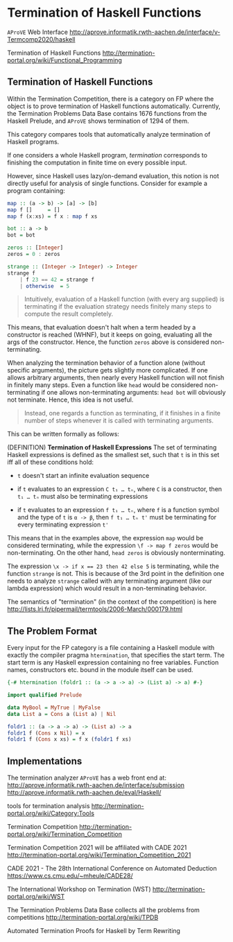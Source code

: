 # Termination of Haskell Functions

`AProVE` Web Interface
http://aprove.informatik.rwth-aachen.de/interface/v-Termcomp2020/haskell

Termination of Haskell Functions
http://termination-portal.org/wiki/Functional_Programming



## Termination of Haskell Functions

Within the Termination Competition, there is a category on FP where the object is to prove termination of Haskell functions automatically. Currently, the Termination Problems Data Base contains 1676 functions from the Haskell Prelude, and `AProVE` shows termination of 1294 of them.

This category compares tools that automatically analyze termination of Haskell programs.

If one considers a whole Haskell program, *termination* corresponds to finishing the computation in finite time on every possible input.

However, since Haskell uses lazy/on-demand evaluation, this notion is not directly useful for analysis of single functions. Consider for example a program containing:

```hs
map :: (a -> b) -> [a] -> [b]
map f []     = []
map f (x:xs) = f x : map f xs

bot :: a -> b
bot = bot

zeros :: [Integer]
zeros = 0 : zeros

strange :: (Integer -> Integer) -> Integer
strange f
    | f 23 == 42 = strange f
    | otherwise  = 5
```

> Intuitively, evaluation of a Haskell function (with every arg supplied) is terminating if the evaluation strategy needs finitely many steps to compute the result completely.

This means, that evaluation doesn't halt when a term headed by a constructor is reached (WHNF), but it keeps on going, evaluating all the args of the constructor. Hence, the function `zeros` above is considered non-terminating.

When analyzing the termination behavior of a function alone (without specific arguments), the picture gets slightly more complicated. If one allows arbitrary arguments, then nearly every Haskell function will not finish in finitely many steps. Even a function like `head` would be considered non-terminating if one allows non-terminating arguments: `head bot` will obviously not terminate. Hence, this idea is not useful. 

> Instead, one regards a function as terminating, if it finishes in a finite number of steps whenever it is called with terminating arguments.

This can be written formally as follows:

(DEFINITION) 
**Termination of Haskell Expressions** 
The set of terminating Haskell expressions is defined as the smallest set, such that `t` is in this set iff all of these conditions hold:

- `t` doesn't start an infinite evaluation sequence

- if `t` evaluates to an expression `C t₁ … tₙ`, 
  where `C` is a constructor, 
  then `t₁ … tₙ` must also be terminating expressions

- if `t` evaluates to an expression `f t₁ … tₙ`, 
  where `f` is a function symbol 
  and the type of `t` is `α -> β`, 
  then `f t₁ … tₙ t'` must be terminating 
  for every terminating expression `t'`


This means that in the examples above, the expression `map` would be considered terminating, while the expression `\f -> map f zeros` would be non-terminating. On the other hand, `head zeros` is obviously nonterminating.

The expression `\x -> if x == 23 then 42 else 5` is terminating, while the function `strange` is not. This is because of the 3rd point in the definition one needs to analyze `strange` called with any terminating argument (like our lambda expression) which would result in a non-terminating behavior.

The semantics of "termination" (in the context of the competition) is here
http://lists.lri.fr/pipermail/termtools/2006-March/000179.html


## The Problem Format

Every input for the FP category is a file containing a Haskell module with exactly the compiler pragma `htermination`, that specifies the start term. The start term is any Haskell expression containing no free variables. Function names, constructors etc. bound in the module itself can be used.

```hs
{-# htermination (foldr1 :: (a -> a -> a) -> (List a) -> a) #-}

import qualified Prelude

data MyBool = MyTrue | MyFalse
data List a = Cons a (List a) | Nil

foldr1 :: (a -> a -> a) -> (List a) -> a
foldr1 f (Cons x Nil) = x
foldr1 f (Cons x xs) = f x (foldr1 f xs)
```


## Implementations

The termination analyzer `AProVE` has a web front end at:
http://aprove.informatik.rwth-aachen.de/interface/submission
http://aprove.informatik.rwth-aachen.de/eval/Haskell/

tools for termination analysis
http://termination-portal.org/wiki/Category:Tools

Termination Competition
http://termination-portal.org/wiki/Termination_Competition

Termination Competition 2021 will be affiliated with CADE 2021
http://termination-portal.org/wiki/Termination_Competition_2021

CADE 2021 - The 28th International Conference on Automated Deduction
https://www.cs.cmu.edu/~mheule/CADE28/

The International Workshop on Termination (WST)
http://termination-portal.org/wiki/WST

The Termination Problems Data Base collects all the problems from competitions
http://termination-portal.org/wiki/TPDB

Automated Termination Proofs for Haskell by Term Rewriting
